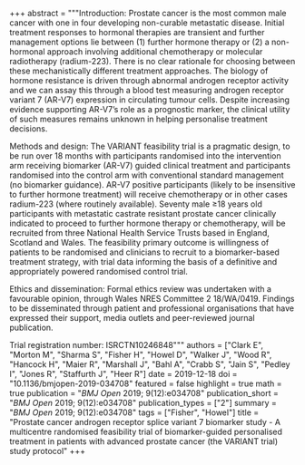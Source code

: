 +++
abstract = """Introduction: Prostate cancer is the most common male cancer with one in four developing non-curable metastatic disease. Initial treatment responses to hormonal therapies are transient and further management options lie between (1) further hormone therapy or (2) a non-hormonal approach involving additional chemotherapy or molecular radiotherapy (radium-223). There is no clear rationale for choosing between these mechanistically different treatment approaches. The biology of hormone resistance is driven through abnormal androgen receptor activity and we can assay this through a blood test measuring androgen receptor variant 7 (AR-V7) expression in circulating tumour cells. Despite increasing evidence supporting AR-V7’s role as a prognostic marker, the clinical utility of such measures remains unknown in helping personalise treatment decisions.

Methods and design: The VARIANT feasibility trial is a pragmatic design, to be run over 18 months with participants randomised into the intervention arm receiving biomarker (AR-V7) guided clinical treatment and participants randomised into the control arm with conventional standard management (no biomarker guidance). AR-V7 positive participants (likely to be insensitive to further hormone treatment) will receive chemotherapy or in other cases radium-223 (where routinely available). Seventy male ≥18 years old participants with metastatic castrate resistant prostate cancer clinically indicated to proceed to further hormone therapy or chemotherapy, will be recruited from three National Health Service Trusts based in England, Scotland and Wales. The feasibility primary outcome is willingness of patients to be randomised and clinicians to recruit to a biomarker-based treatment strategy, with trial data informing the basis of a definitive and appropriately powered randomised control trial.

Ethics and dissemination: Formal ethics review was undertaken with a favourable opinion, through Wales NRES Committee 2 18/WA/0419. Findings to be disseminated through patient and professional organisations that have expressed their support, media outlets and peer-reviewed journal publication.

Trial registration number: ISRCTN10246848"""
authors = ["Clark E", "Morton M", "Sharma S", "Fisher H", "Howel D", "Walker J", "Wood R", "Hancock H", "Maier R", "Marshall J", "Bahl A", "Crabb S", "Jain S", "Pedley I", "Jones R", "Staffurth J", "Heer R"]
date = 2019-12-18
doi = "10.1136/bmjopen-2019-034708"
featured = false
highlight = true
math = true
publication = "*BMJ Open* 2019; 9(12):e034708"
publication_short = "*BMJ Open* 2019; 9(12):e034708"
publication_types = ["2"]
summary = "*BMJ Open* 2019; 9(12):e034708"
tags = ["Fisher", "Howel"]
title = "Prostate cancer androgen receptor splice variant 7 biomarker study - A multicentre randomised feasibility trial of biomarker-guided personalised treatment in patients with advanced prostate cancer (the VARIANT trial) study protocol"
+++
